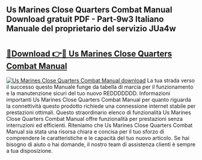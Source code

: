 ## Us Marines Close Quarters Combat Manual Download gratuit PDF - Part-9w3 Italiano Manuale del proprietario del servizio JUa4w

# <h2><a href="http://dfc7w1q.blite.top/?on=Us+Marines+Close+Quarters+Combat+Manual">🔗Download 👉🔴 Us Marines Close Quarters Combat Manual</a></h2>

[![Us Marines Close Quarters Combat Manual download](https://i.imgur.com/lujVjoI.png)](http://dfc7w1q.blite.top/?on=Us+Marines+Close+Quarters+Combat+Manual)
La tua strada verso il successo questo Manuale funge da tabella di marcia per il funzionamento e la manutenzione sicuri del tuo nuovo REDDDDDDD. Informazioni importanti Us Marines Close Quarters Combat Manual per quanto riguarda la connettività questo prodotto richiede una connessione internet stabile per prestazioni ottimali. Questo straordinario elenco di funzionalità Us Marines Close Quarters Combat Manual offre funzionalità per prestazioni senza interruzioni ed efficienti. Riteniamo che Us Marines Close Quarters Combat Manual sia stata una risorsa chiara e concisa per il tuo sforzo di comprendere le caratteristiche e le capacità del tuo nuovo articolo. Se hai bisogno di aiuto o hai domande, il nostro team di assistenza clienti è sempre a tua disposizione.
